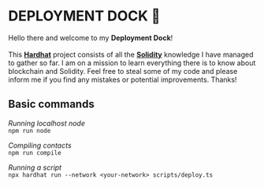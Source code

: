 # DEPLOYMENT DOCK 🚀

Hello there and welcome to my **Deployment Dock**!<br /><br />
This [**Hardhat**](https://hardhat.org/) project consists of all the [**Solidity**](https://soliditylang.org/) knowledge I have managed to gather so far. I am on a mission to learn everything there is to know about blockchain and Solidity. Feel free to steal some of my code and please inform me if you find any mistakes or potential improvements. Thanks!

## Basic commands
*Running localhost node*<br />
```npm run node```

*Compiling contacts*<br />
```npm run compile```

*Running a script*<br />
```npx hardhat run --network <your-network> scripts/deploy.ts```
